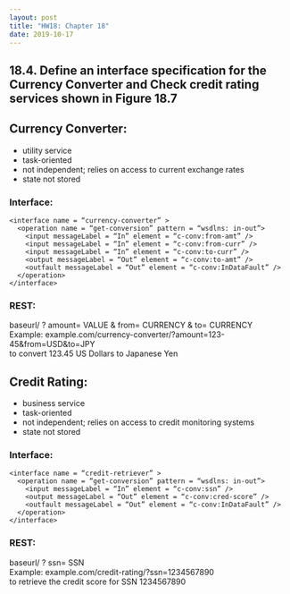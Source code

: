 ```yaml
---
layout: post
title: "HW18: Chapter 18"
date: 2019-10-17
---
```


## 18.4. Define an interface specification for the Currency Converter and Check credit rating services shown in Figure 18.7

## Currency Converter:
* utility service
* task-oriented
* not independent; relies on access to current exchange rates
* state not stored

### Interface:
```
<interface name = “currency-converter” >
  <operation name = “get-conversion” pattern = “wsdlns: in-out”>
    <input messageLabel = “In” element = “c-conv:from-amt” />
    <input messageLabel = “In” element = “c-conv:from-curr” />
    <input messageLabel = “In” element = “c-conv:to-curr” />
    <output messageLabel = “Out” element = “c-conv:to-amt” />
    <outfault messageLabel = “Out” element = “c-conv:InDataFault” />
  </operation>
</interface>
```

### REST:

baseurl/ ? amount= VALUE & from= CURRENCY & to= CURRENCY  
Example: example.com/currency-converter/?amount=123-45&from=USD&to=JPY  
to convert 123.45 US Dollars to Japanese Yen

## Credit Rating:
* business service
* task-oriented
* not independent; relies on access to credit monitoring systems
* state not stored

### Interface:
```
<interface name = “credit-retriever” >
  <operation name = “get-conversion” pattern = “wsdlns: in-out”>
    <input messageLabel = “In” element = “c-conv:ssn” />
    <output messageLabel = “Out” element = “c-conv:cred-score” />
    <outfault messageLabel = “Out” element = “c-conv:InDataFault” />
  </operation>
</interface>
```

### REST:

baseurl/ ? ssn= SSN  
Example: example.com/credit-rating/?ssn=1234567890  
to retrieve the credit score for SSN 1234567890
